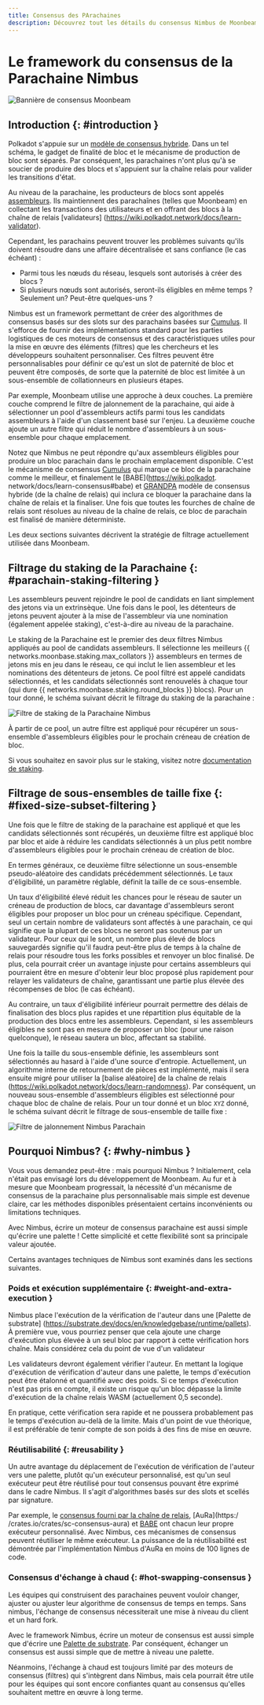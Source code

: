 ```yaml
---
title: Consensus des PArachaines
description: Découvrez tout les détails du consensus Nimbus de Moonbeam et son fonctionnement dans le cadre du modèle de sécurité partagé de Polkadot
---
```


# Le framework du consensus de la Parachaine Nimbus

![Bannière de consensus Moonbeam](/images/consensus/consensus-banner.png)

## Introduction {: #introduction } 

Polkadot s'appuie sur un [modèle de consensus hybride](https://wiki.polkadot.network/docs/learn-consensus). Dans un tel schéma, le gadget de finalité de bloc et le mécanisme de production de bloc sont séparés. Par conséquent, les parachaines n'ont plus qu'à se soucier de produire des blocs et s'appuient sur la chaîne relais pour valider les transitions d'état.

Au niveau de la parachaine, les producteurs de blocs sont appelés [assembleurs](https://wiki.polkadot.network/docs/learn-collator). Ils maintiennent des parachaînes (telles que Moonbeam) en collectant les transactions des utilisateurs et en offrant des blocs à la chaîne de relais [validateurs] (https://wiki.polkadot.network/docs/learn-validator).

Cependant, les parachains peuvent trouver les problèmes suivants qu'ils doivent résoudre dans une affaire décentralisée et sans confiance (le cas échéant) :

 - Parmi tous les nœuds du réseau, lesquels sont autorisés à créer des blocs ?
 - Si plusieurs nœuds sont autorisés, seront-ils éligibles en même temps ? Seulement un? Peut-être quelques-uns ?

Nimbus est un framework permettant de créer des algorithmes de consensus basés sur des slots sur des parachains basées sur [Cumulus](https://github.com/paritytech/cumulus). Il s'efforce de fournir des implémentations standard pour les parties logistiques de ces moteurs de consensus et des caractéristiques utiles pour la mise en œuvre des éléments (filtres) que les chercheurs et les développeurs souhaitent personnaliser. Ces filtres peuvent être personnalisables pour définir ce qu'est un slot de paternité de bloc et peuvent être composés, de sorte que la paternité de bloc est limitée à un sous-ensemble de collationneurs en plusieurs étapes.

Par exemple, Moonbeam utilise une approche à deux couches. La première couche comprend le filtre de jalonnement de la parachaine, qui aide à sélectionner un pool d'assembleurs actifs parmi tous les candidats assembleurs à l'aide d'un classement basé sur l'enjeu. La deuxième couche ajoute un autre filtre qui réduit le nombre d'assembleurs à un sous-ensemble pour chaque emplacement.

Notez que Nimbus ne peut répondre qu'aux assembleurs éligibles pour produire un bloc parachain dans le prochain emplacement disponible. C'est le mécanisme de consensus [Cumulus](https://wiki.polkadot.network/docs/build-cumulus#docsNav) qui marque ce bloc de la parachaine comme le meilleur, et finalement le [BABE](https://wiki.polkadot. network/docs/learn-consensus#babe) et [GRANDPA](https://wiki.polkadot.network/docs/learn-consensus#grandpa-finality-gadget) modèle de consensus hybride (de la chaîne de relais) qui inclura ce bloquer la parachaine dans la chaîne de relais et la finaliser. Une fois que toutes les fourches de chaîne de relais sont résolues au niveau de la chaîne de relais, ce bloc de parachain est finalisé de manière déterministe.

Les deux sections suivantes décrivent la stratégie de filtrage actuellement utilisée dans Moonbeam.

## Filtrage du staking de la Parachaine {: #parachain-staking-filtering } 

Les assembleurs peuvent rejoindre le pool de candidats en liant simplement des jetons via un extrinsèque. Une fois dans le pool, les détenteurs de jetons peuvent ajouter à la mise de l'assembleur via une nomination (également appelée staking), c'est-à-dire au niveau de la parachaine.

Le staking de la Parachaine est le premier des deux filtres Nimbus appliqués au pool de candidats assembleurs. Il sélectionne les meilleurs {{ networks.moonbase.staking.max_collators }} assembleurs en termes de jetons mis en jeu dans le réseau, ce qui inclut le lien assembleur et les nominations des détenteurs de jetons. Ce pool filtré est appelé candidats sélectionnés, et les candidats sélectionnés sont renouvelés à chaque tour (qui dure {{ networks.moonbase.staking.round_blocks }} blocs). Pour un tour donné, le schéma suivant décrit le filtrage du staking de la parachaine :

![Filtre de staking de la Parachaine Nimbus](/images/consensus/consensus-images1.png)

À partir de ce pool, un autre filtre est appliqué pour récupérer un sous-ensemble d'assembleurs éligibles pour le prochain créneau de création de bloc.

Si vous souhaitez en savoir plus sur le staking, visitez notre [documentation de staking](/staking/overview/).

## Filtrage de sous-ensembles de taille fixe {: #fixed-size-subset-filtering } 

Une fois que le filtre de staking de la parachaine est appliqué et que les candidats sélectionnés sont récupérés, un deuxième filtre est appliqué bloc par bloc et aide à réduire les candidats sélectionnés à un plus petit nombre d'assembleurs éligibles pour le prochain créneau de création de bloc.

En termes généraux, ce deuxième filtre sélectionne un sous-ensemble pseudo-aléatoire des candidats précédemment sélectionnés. Le taux d'éligibilité, un paramètre réglable, définit la taille de ce sous-ensemble.

Un taux d'éligibilité élevé réduit les chances pour le réseau de sauter un créneau de production de blocs, car davantage d'assembleurs seront éligibles pour proposer un bloc pour un créneau spécifique. Cependant, seul un certain nombre de validateurs sont affectés à une parachain, ce qui signifie que la plupart de ces blocs ne seront pas soutenus par un validateur. Pour ceux qui le sont, un nombre plus élevé de blocs sauvegardés signifie qu'il faudra peut-être plus de temps à la chaîne de relais pour résoudre tous les forks possibles et renvoyer un bloc finalisé. De plus, cela pourrait créer un avantage injuste pour certains assembleurs qui pourraient être en mesure d'obtenir leur bloc proposé plus rapidement pour relayer les validateurs de chaîne, garantissant une partie plus élevée des récompenses de bloc (le cas échéant).

Au contraire, un taux d'éligibilité inférieur pourrait permettre des délais de finalisation des blocs plus rapides et une répartition plus équitable de la production des blocs entre les assembleurs. Cependant, si les assembleurs éligibles ne sont pas en mesure de proposer un bloc (pour une raison quelconque), le réseau sautera un bloc, affectant sa stabilité.

Une fois la taille du sous-ensemble définie, les assembleurs sont sélectionnés au hasard à l'aide d'une source d'entropie. Actuellement, un algorithme interne de retournement de pièces est implémenté, mais il sera ensuite migré pour utiliser la [balise aléatoire] de la chaîne de relais (https://wiki.polkadot.network/docs/learn-randomness). Par conséquent, un nouveau sous-ensemble d'assembleurs éligibles est sélectionné pour chaque bloc de chaîne de relais. Pour un tour donné et un bloc `XYZ` donné, le schéma suivant décrit le filtrage de sous-ensemble de taille fixe :

![Filtre de jalonnement Nimbus Parachain](/images/consensus/consensus-images2.png)

## Pourquoi Nimbus? {: #why-nimbus } 

Vous vous demandez peut-être : mais pourquoi Nimbus ? Initialement, cela n'était pas envisagé lors du développement de Moonbeam. Au fur et à mesure que Moonbeam progressait, la nécessité d'un mécanisme de consensus de la parachaine plus personnalisable mais simple est devenue claire, car les méthodes disponibles présentaient certains inconvénients ou limitations techniques.

<!-- Dans le [consensus de la chaîne de relais](https://github.com/paritytech/cumulus/blob/master/client/consensus/relay-chain/src/lib.rs), chaque nœud se considère comme un colator et peut proposer un bloc candidat parachain. Il appartient ensuite à la chaîne de relais de résoudre les éventuelles fourches et de finaliser un bloc.

Le mécanisme de consensus [AuRa](https://crates.io/crates/sc-consensus-aura) (abréviation de tour d'autorité) est basé sur une liste connue d'autorités qui se relaient pour produire des blocs dans chaque emplacement. Chaque autorité ne peut proposer qu'un seul bloc par slot et s'appuie sur la chaîne la plus longue.-->

Avec Nimbus, écrire un moteur de consensus parachaine est aussi simple qu'écrire une palette ! Cette simplicité et cette flexibilité sont sa principale valeur ajoutée.

Certains avantages techniques de Nimbus sont examinés dans les sections suivantes.

### Poids et exécution supplémentaire {: #weight-and-extra-execution } 

Nimbus place l'exécution de la vérification de l'auteur dans une [Palette de substrate] (https://substrate.dev/docs/en/knowledgebase/runtime/pallets). À première vue, vous pourriez penser que cela ajoute une charge d'exécution plus élevée à un seul bloc par rapport à cette vérification hors chaîne. Mais considérez cela du point de vue d'un validateur

Les validateurs devront également vérifier l'auteur. En mettant la logique d'exécution de vérification d'auteur dans une palette, le temps d'exécution peut être étalonné et quantifié avec des poids. Si ce temps d'exécution n'est pas pris en compte, il existe un risque qu'un bloc dépasse la limite d'exécution de la chaîne relais WASM (actuellement 0,5 seconde).

En pratique, cette vérification sera rapide et ne poussera probablement pas le temps d'exécution au-delà de la limite. Mais d'un point de vue théorique, il est préférable de tenir compte de son poids à des fins de mise en œuvre.

### Réutilisabilité {: #reusability } 

Un autre avantage du déplacement de l'exécution de vérification de l'auteur vers une palette, plutôt qu'un exécuteur personnalisé, est qu'un seul exécuteur peut être réutilisé pour tout consensus pouvant être exprimé dans le cadre Nimbus. Il s'agit d'algorithmes basés sur des slots et scellés par signature.

Par exemple, le [consensus fourni par la chaîne de relais](https://github.com/paritytech/cumulus/blob/master/client/consensus/relay-chain/src/lib.rs), [AuRa](https:/ /crates.io/crates/sc-consensus-aura) et [BABE](https://crates.io/crates/sc-consensus-babe) ont chacun leur propre exécuteur personnalisé. Avec Nimbus, ces mécanismes de consensus peuvent réutiliser le même exécuteur. La puissance de la réutilisabilité est démontrée par l'implémentation Nimbus d'AuRa en moins de 100 lignes de code.

### Consensus d'échange à chaud {: #hot-swapping-consensus } 

Les équipes qui construisent des parachaines peuvent vouloir changer, ajuster ou ajuster leur algorithme de consensus de temps en temps. Sans nimbus, l'échange de consensus nécessiterait une mise à niveau du client et un hard fork.

Avec le framework Nimbus, écrire un moteur de consensus est aussi simple que d'écrire une [Palette de substrate](https://substrate.dev/docs/en/knowledgebase/runtime/pallets). Par conséquent, échanger un consensus est aussi simple que de mettre à niveau une palette.

Néanmoins, l'échange à chaud est toujours limité par des moteurs de consensus (filtres) qui s'intègrent dans Nimbus, mais cela pourrait être utile pour les équipes qui sont encore confiantes quant au consensus qu'elles souhaitent mettre en œuvre à long terme.
